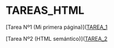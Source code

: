 # TAREAS_HTML

[Tarea Nº1 (Mi primera página)]([TAREA_1](TAREA_1/index.html)

[Tarea Nº2 (HTML semántico)]([TAREA_2](TAREA_2/index.html)
